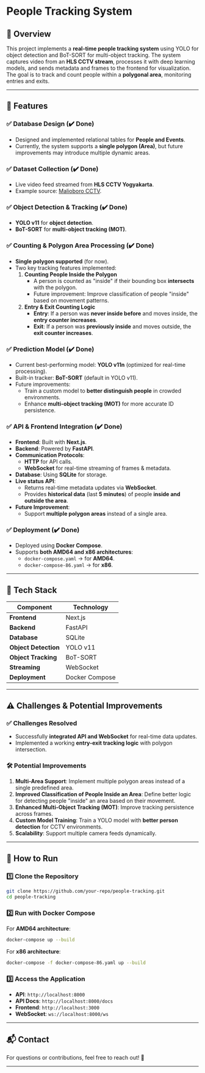 # People Tracking System  

## 📌 Overview  
This project implements a **real-time people tracking system** using YOLO for object detection and BoT-SORT for multi-object tracking. The system captures video from an **HLS CCTV stream**, processes it with deep learning models, and sends metadata and frames to the frontend for visualization. The goal is to track and count people within a **polygonal area**, monitoring entries and exits.

---

## 🚀 Features  

### ✅ **Database Design** (✔️ Done)  
- Designed and implemented relational tables for **People and Events**.  
- Currently, the system supports a **single polygon (Area)**, but future improvements may introduce multiple dynamic areas.  

### ✅ **Dataset Collection** (✔️ Done)  
- Live video feed streamed from **HLS CCTV Yogyakarta**.  
- Example source: [Malioboro CCTV](https://cctvjss.jogjakota.go.id/malioboro/Malioboro_2_Depan_Toko_Subur.stream/playlist.m3u8).  

### ✅ **Object Detection & Tracking** (✔️ Done)  
- **YOLO v11** for **object detection**.  
- **BoT-SORT** for **multi-object tracking (MOT)**.  

### ✅ **Counting & Polygon Area Processing** (✔️ Done)  
- **Single polygon supported** (for now).  
- Two key tracking features implemented:  
  1. **Counting People Inside the Polygon**  
     - A person is counted as "inside" if their bounding box **intersects** with the polygon.  
     - Future improvement: Improve classification of people "inside" based on movement patterns.  
  2. **Entry & Exit Counting Logic**  
     - **Entry**: If a person was **never inside before** and moves inside, the **entry counter increases**.  
     - **Exit**: If a person was **previously inside** and moves outside, the **exit counter increases**.  

### ✅ **Prediction Model** (✔️ Done)  
- Current best-performing model: **YOLO v11n** (optimized for real-time processing).  
- Built-in tracker: **BoT-SORT** (default in YOLO v11).  
- Future improvements:  
  - Train a custom model to **better distinguish people** in crowded environments.  
  - Enhance **multi-object tracking (MOT)** for more accurate ID persistence.  

### ✅ **API & Frontend Integration** (✔️ Done)  
- **Frontend**: Built with **Next.js**.  
- **Backend**: Powered by **FastAPI**.  
- **Communication Protocols**:  
  - **HTTP** for API calls.  
  - **WebSocket** for real-time streaming of frames & metadata.  
- **Database**: Using **SQLite** for storage.  
- **Live status API**:  
  - Returns real-time metadata updates via **WebSocket**.  
  - Provides **historical data** (last **5 minutes**) of people **inside and outside the area**.  
- **Future Improvement**:  
  - Support **multiple polygon areas** instead of a single area.  

### ✅ **Deployment** (✔️ Done)  
- Deployed using **Docker Compose**.  
- Supports **both AMD64 and x86 architectures**:  
  - `docker-compose.yaml` → for **AMD64**.  
  - `docker-compose-86.yaml` → for **x86**.  

---

## 📂 Tech Stack  
| Component  | Technology |
|------------|-----------|
| **Frontend** | Next.js |
| **Backend**  | FastAPI |
| **Database** | SQLite |
| **Object Detection** | YOLO v11 |
| **Object Tracking** | BoT-SORT |
| **Streaming** | WebSocket |
| **Deployment** | Docker Compose |

---

## ⚠️ Challenges & Potential Improvements  
### ✅ **Challenges Resolved**  
- Successfully **integrated API and WebSocket** for real-time data updates.  
- Implemented a working **entry-exit tracking logic** with polygon intersection.  

### 🛠 **Potential Improvements**  
1. **Multi-Area Support**: Implement multiple polygon areas instead of a single predefined area.  
2. **Improved Classification of People Inside an Area**: Define better logic for detecting people "inside" an area based on their movement.  
3. **Enhanced Multi-Object Tracking (MOT)**: Improve tracking persistence across frames.  
4. **Custom Model Training**: Train a YOLO model with **better person detection** for CCTV environments.  
5. **Scalability**: Support multiple camera feeds dynamically.  

---

## 🔧 How to Run  
### 1️⃣ **Clone the Repository**  
```bash
git clone https://github.com/your-repo/people-tracking.git
cd people-tracking
```
### 2️⃣ **Run with Docker Compose**  
For **AMD64 architecture**:
```bash
docker-compose up --build
```
For **x86 architecture**:
```bash
docker-compose -f docker-compose-86.yaml up --build
```
### 3️⃣ **Access the Application**  
- **API**: `http://localhost:8000`  
- **API Docs**: `http://localhost:8000/docs`  
- **Frontend**: `http://localhost:3000`  
- **WebSocket**: `ws://localhost:8000/ws`  

---

## 📬 Contact  
For questions or contributions, feel free to reach out! 🚀  

---
